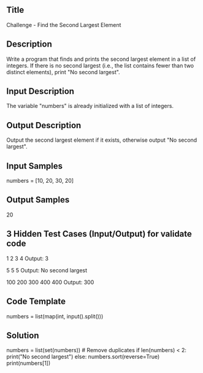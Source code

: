 ## Title
Challenge - Find the Second Largest Element

## Description
Write a program that finds and prints the second largest element in a list of integers. 
If there is no second largest (i.e., the list contains fewer than two distinct elements), print "No second largest".

## Input Description
The variable "numbers" is already initialized with a list of integers.

## Output Description
Output the second largest element if it exists, otherwise output "No second largest".

## Input Samples
numbers = [10, 20, 30, 20]


## Output Samples
20

## 3 Hidden Test Cases (Input/Output) for validate code
1 2 3 4
Output: 3

5 5 5
Output: No second largest

100 200 300 400 400
Output: 300

## Code Template
numbers = list(map(int, input().split())) 

## Solution
numbers = list(set(numbers))  # Remove duplicates
if len(numbers) < 2:
    print("No second largest")
else:
    numbers.sort(reverse=True)
    print(numbers[1])


